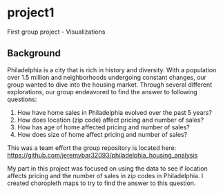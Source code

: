 # project1
First group project - Visualizations

## Background
Philadelphia is a city that is rich in history and diversity. With a population over 1.5 million and neighborhoods undergoing constant changes, our group wanted to dive into the housing market. Through several different explorations, our group endeavored to find the answer to following questions:

1.	How have home sales in Philadelphia evolved over the past 5 years?
2.	How does location (zip code) affect pricing and number of sales?
3.	How has age of home affected pricing and number of sales?
4.	How does size of home affect pricing and number of sales?

This was a team effort the group repository is located here: https://github.com/jeremybar32093/philadelphia_housing_analysis

My part in this project was focused on using the data to see if location affects pricing and the number of sales in zip codes in Philadelphia. I created choropleth maps to try to find the answer to this question.
